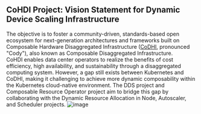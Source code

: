 ## CoHDI Project: Vision Statement for Dynamic Device Scaling Infrastructure
The objective is to foster a community-driven, standards-based open ecosystem for next-generation architectures and frameworks built on Composable Hardware Disaggregated Infrastructure ([CoDHI](https://github.com/CoHDI/.github/blob/main/README.md), pronounced "Cody"), also known as Composable Disaggregated Infrastructure.  
CoHDI enables data center operators to realize the benefits of cost efficiency, high availability, and sustainability through a disaggregated computing system.
However, a gap still exists between Kubernetes and CoDHI, making it challenging to achieve more dynamic composability within the Kubernetes cloud-native environment.
The DDS project and Composable Resource Operator project aim to bridge this gap by collaborating with the Dynamic Resource Allocation in Node, Autoscaler, and Scheduler projects.
![image](https://github.com/user-attachments/assets/76cafc15-0409-4094-9a8a-bb3f1f52b00d)
